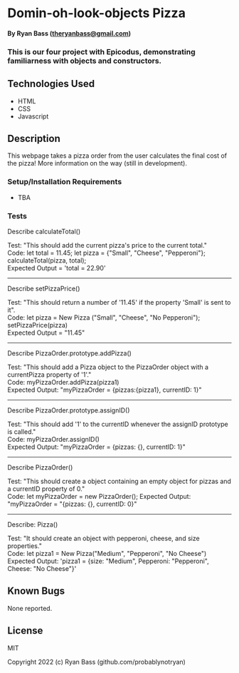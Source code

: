 
# Domin-oh-look-objects Pizza

#### By Ryan Bass (theryanbass@gmail.com)

### This is our four project with Epicodus, demonstrating familiarness with objects and constructors.

## Technologies Used

* HTML
* CSS
* Javascript  
  
## Description
This webpage takes a pizza order from the user calculates the final cost of the pizza! More information on the way (still in development).


### Setup/Installation Requirements
* TBA

 ### Tests  

Describe calculateTotal()  

Test: "This should add the current pizza's price to the current total."  
Code: let total = 11.45;
      let pizza = {"Small", "Cheese", "Pepperoni"};
      calculateTotal(pizza, total);  
Expected Output = 'total = 22.90'

----

Describe setPizzaPrice()  

Test: "This should return a number of '11.45' if the property 'Small' is sent to it".  
Code: let pizza = New Pizza ("Small", "Cheese", "No Pepperoni");
setPizzaPrice(pizza)  
Expected Output = "11.45"


---

Describe PizzaOrder.prototype.addPizza()

Test: "This should add a Pizza object to the PizzaOrder object with a currentPizza property of '1'."  
Code: myPizzaOrder.addPizza(pizza1)  
Expected Output: "myPizzaOrder = {pizzas:{pizza1}, currentID: 1}"

---

Describe PizzaOrder.prototype.assignID()  

Test: "This should add '1' to the currentID whenever the assignID prototype is called."  
Code: myPizzaOrder.assignID()  
Expected Output: "myPizzaOrder = {pizzas: {}, currentID: 1}"

---

Describe PizzaOrder()  

Test: "This should create a object containing an empty object for pizzas and a currentID property of 0."  
Code: let myPizzaOrder = new PizzaOrder();
Expected Output: "myPizzaOrder = "{pizzas: {}, currentID: 0}"

 ---

 Describe: Pizza()  

Test: "It should create an object with pepperoni, cheese, and size properties."  
Code: let pizza1 = New Pizza("Medium", "Pepperoni", "No Cheese")  
Expected Output: 'pizza1 = {size: "Medium", Pepperoni: "Pepperoni", Cheese: "No Cheese"}'
 

## Known Bugs

None reported.
  

## License

MIT

  

Copyright 2022 (c) Ryan Bass (github.com/probablynotryan)